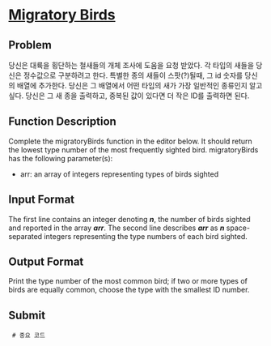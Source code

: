 # [Migratory Birds]

## Problem
당신은 대륙을 횡단하는 철새들의 개체 조사에 도움을 요청 받았다.
각 타입의 새들을 당신은 정수값으로 구분하려고 한다.
특별한 종의 새들이 스팟(?)될때, 그 id 숫자를 당신의 배열에 추가한다.
당신은 그 배열에서 어떤 타입의 새가 가장 일반적인 종류인지 알고싶다.
당신은 그 새 종을 출력하고, 중복된 값이 있다면 더 작은 ID를 출력하면 된다.

## Function Description
Complete the migratoryBirds function in the editor below. It should return the lowest type number of the most frequently sighted bird.
migratoryBirds has the following parameter(s):
- arr: an array of integers representing types of birds sighted

## Input Format
The first line contains an integer denoting ***n***, the number of birds sighted and reported in the array ***arr***. 
The second line describes ***arr*** as ***n*** space-separated integers representing the type numbers of each bird sighted.

## Output Format
Print the type number of the most common bird; if two or more types of birds are equally common, choose the type with the smallest ID number.

## Submit
<pre><code> # 중요 코드

</code></pre>

[Migratory Birds]: https://www.hackerrank.com/challenges/migratory-birds/problem